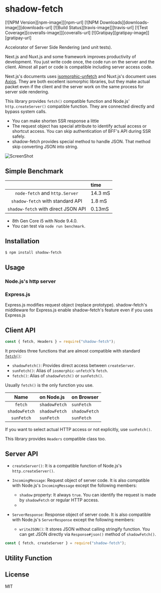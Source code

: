 # shadow-fetch

[![NPM Version][npm-image]][npm-url]
[![NPM Downloads][downloads-image]][downloads-url]
[![Build Status][travis-image]][travis-url]
[![Test Coverage][coveralls-image]][coveralls-url]
[![Gratipay][gratipay-image]][gratipay-url]

Accelorator of Server Side Rendering (and unit tests).

Next.js and Nuxt.js and some framework improves productivity of development.
You just write code once, the code run on the server and the client.
Almost all part or code is compatible including server access code.

Next.js's documents uses [isomorphic-unfetch](https://github.com/developit/unfetch/tree/master/packages/isomorphic-unfetch) and Nuxt.js's document uses [Axios](https://github.com/axios/axios).
They are both excellent isomorphic libraries, but they make actual packet even if the client and the server work on the same process for server side rendering.

This library provides ``fetch()`` compatible function and Node.js' ``http.createServer()`` compatible function.
They are connected directly and bypass system calls.

* You can make shorten SSR response a little
* The request object has special attribute to identify actual access or shortcut access. You can skip authentication of BFF's API during SSR safely.
* shadow-fetch provides special method to handle JSON. That method skip converting JSON into string.

![ScreenShot](https://raw.github.com/shibukawa/shadow-fetch/master/doc/shadow-fetch.png)

## Simple Benchmark

|    | time |
|:-----------:|:-----------|
| ``node-fetch`` and ``http.Server`` | 14.3 mS |
| ``shadow-fetch`` with standard API | 1.8 mS |
| ``shadow-fetch`` with direct JSON API | 0.13mS |

* 8th Gen Core i5 with Node 9.4.0.
* You can test via ``node run benchmark``.

## Installation

```sh
$ npm install shadow-fetch
```

## Usage

### Node.js's http server

### Express.js

Express.js modifies request object (replace prototype). shadow-fetch's middleware for Express.js enable shadow-fetch's feature even if you uses Express.js

## Client API

```js
const { fetch, Headers } = require("shadow-fetch");
```

It provides three functions that are almost compatible with standard [``fetch()``](https://developer.mozilla.org/en-US/docs/Web/API/Fetch_API):

* ``shadowFetch()``: Provides direct access between ``createServer``.
* ``sunFetch()``: Alias of ``iosmorphic-unfetch``'s ``fetch``.
* ``fetch()``: Alias of ``shadowFetch()`` or ``sunFetch()``.

Usually ``fetch()`` is the only function you use.

|  Name  | on Node.js | on Browser |
|:-----------:|:-----------|:------------|
| ``fetch`` | ``shadowFetch`` | ``sunFetch`` |
| ``shadowFetch`` | ``shadowFetch`` | ``shadowFetch`` |
| ``sunFetch`` | ``sunFetch`` | ``sunFetch`` |

If you want to select actual HTTP access or not explicitly, use ``sunFetch()``.

This library provides ``Headers`` compatible class too.

## Server API

* ``createServer()``: It is a compatible function of Node.js's ``http.createServer()``.
* ``IncomingMessage``: Request object of server code. It is also compatible with Node.js's ``IncomingMessage`` except the following members:

    * ``shadow`` property: It always ``true``. You can identify the request is made by ``shadowFetch`` or regular HTTP access.
    *

* ``ServerResponse``: Response object of server code. It is also compatible with Node.js's ``ServerResponse`` except the following members:

    * ``writeJSON()``: It stores JSON without calling stringify function. You can get JSON directly via ``Response#json()`` method of ``shadowFetch()``.

```js
const { fetch, createServer } = require("shadow-fetch");
```

## Utility Function

## License

MIT
